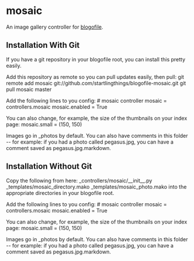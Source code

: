 mosaic
========
An image gallery controller for [blogofile](https://github.com/EnigmaCurry/blogofile).

Installation With Git
---------------------------
If you have a git repository in your blogofile root, you can install this pretty easily.

Add this repository as remote so you can pull updates easily, then pull:
	git remote add mosaic git://github.com/startlingthings/blogofile-mosaic.git
	git pull mosaic master
	
Add the following lines to you config:
	# mosaic controller
	mosaic                  = controllers.mosaic
	mosaic.enabled          = True

You can also change, for example, the size of the thumbnails on your index page:
	mosaic.small			= (150, 150)
	
Images go in _photos by default. You can also have comments in this folder -- for example: if you had a photo called pegasus.jpg, you can have a comment saved as pegasus.jpg.markdown.

Installation Without Git
---------------------------
Copy the following from here:
	\_controllers/mosaic/\_\_init\_\_.py
	\_templates/mosaic\_directory.mako
	\_templates/mosaic\_photo.mako
into the appropriate directories in your blogofile root.

Add the following lines to you config:
	# mosaic controller
	mosaic                  = controllers.mosaic
	mosaic.enabled          = True

You can also change, for example, the size of the thumbnails on your index page:
	mosaic.small			= (150, 150)
	
Images go in _photos by default. You can also have comments in this folder -- for example: if you had a photo called pegasus.jpg, you can have a comment saved as pegasus.jpg.markdown.